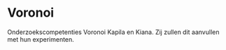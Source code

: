 # Voronoi
Onderzoekscompetenties Voronoi Kapila en Kiana. Zij zullen dit aanvullen met hun experimenten.
